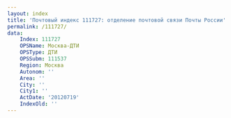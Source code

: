 ```yaml
---
layout: index
title: 'Почтовый индекс 111727: отделение почтовой связи Почты России'
permalink: /111727/
data:
    Index: 111727
    OPSName: Москва-ДТИ
    OPSType: ДТИ
    OPSSubm: 111537
    Region: Москва
    Autonom: ''
    Area: ''
    City: ''
    City1: ''
    ActDate: '20120719'
    IndexOld: ''
---
```

